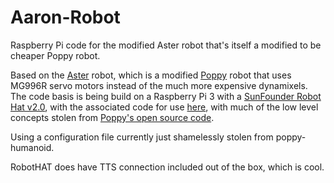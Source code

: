 # Aaron-Robot
Raspberry Pi code for the modified Aster robot that's itself a modified to be cheaper Poppy robot.

Based on the [Aster](https://www.thingiverse.com/thing:3992150) robot, which is a modified [Poppy](https://www.thingiverse.com/thing:2280067) robot that uses MG996R servo motors instead of the much more expensive dynamixels. The code basis is being build on a Raspberry Pi 3 with a [SunFounder Robot Hat v2.0](https://docs.sunfounder.com/projects/robot-hat/en/latest/), with the associated code for use [here](https://github.com/sunfounder/robot-hat), with much of the low level concepts stolen from [Poppy's open source code](https://github.com/poppy-project).

Using a configuration file currently just shamelessly stolen from poppy-humanoid.

RobotHAT does have TTS connection included out of the box, which is cool.